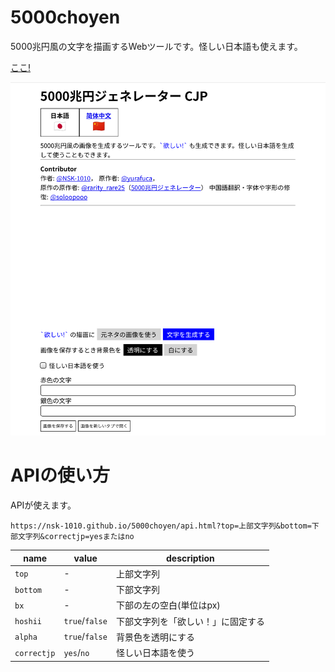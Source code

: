 ﻿# 5000choyen
5000兆円風の文字を描画するWebツールです。怪しい日本語も使えます。

[ここ!](https://nsk-1010.github.io/5000choyen)

![スクショ](./res/screenshot.png)

# APIの使い方
APIが使えます。

```
https://nsk-1010.github.io/5000choyen/api.html?top=上部文字列&bottom=下部文字列&correctjp=yesまたはno
```

|name|value|description|
|-----------|--------------|-----------------|
|`top`|-|上部文字列|
|`bottom`|-|下部文字列|
|`bx`|-|下部の左の空白(単位はpx)|
|`hoshii`|`true`/`false`|下部文字列を「欲しい！」に固定する|
|`alpha`|`true`/`false`|背景色を透明にする|
|`correctjp`|`yes`/`no`|怪しい日本語を使う|
